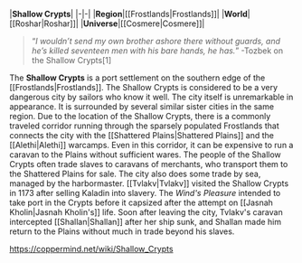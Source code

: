|**Shallow Crypts**|
|-|-|
|**Region**|[[Frostlands\|Frostlands]]|
|**World**|[[Roshar\|Roshar]]|
|**Universe**|[[Cosmere\|Cosmere]]|

>“*I wouldn’t send my own brother ashore there without guards, and he’s killed seventeen men with his bare hands, he has.*”
\-Tozbek on the Shallow Crypts[1]


The **Shallow Crypts** is a port settlement on the southern edge of the [[Frostlands\|Frostlands]].
The Shallow Crypts is considered to be a very dangerous city by sailors who know it well. The city itself is unremarkable in appearance. It is surrounded by several similar sister cities in the same region. Due to the location of the Shallow Crypts, there is a commonly traveled corridor running through the sparsely populated Frostlands that connects the city with the [[Shattered Plains\|Shattered Plains]] and the [[Alethi\|Alethi]] warcamps. Even in this corridor, it can be expensive to run a caravan to the Plains without sufficient wares. The people of the Shallow Crypts often trade slaves to caravans of merchants, who transport them to the Shattered Plains for sale. The city also does some trade by sea, managed by the harbormaster.
[[Tvlakv\|Tvlakv]] visited the Shallow Crypts in 1173 after selling Kaladin into slavery. The *Wind's Pleasure* intended to take port in the Crypts before it capsized after the attempt on [[Jasnah Kholin\|Jasnah Kholin's]] life. Soon after leaving the city, Tvlakv's caravan intercepted [[Shallan\|Shallan]] after her ship sunk, and Shallan made him return to the Plains without much in trade beyond his slaves.



https://coppermind.net/wiki/Shallow_Crypts